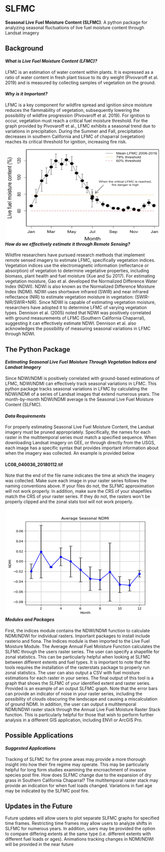 # SLFMC
**Seasonal Live Fuel Moisture Content (SLFMC)**: A python package for analyzing seasonal fluctuations of live fuel moisture content through Landsat imagery

## **Background**

#### *What is Live Fuel Moisture Content (LFMC)?*
  LFMC is an estimation of water content within plants. It is expressed as a ratio of water content in fresh plant tissue to its dry weight (Pivovaroff et al. 2019) and is measured by collecting samples of vegetation on the ground. 

#### *Why is it Important?*
  LFMC is a key component for wildfire spread and ignition since moisture reduces the flammability of vegetation, subsequently lowering the possibility of wildfire progression (Pivovaroff et al. 2019). For ignition to occur, vegetation must reach a critical fuel moisture threshold. For the graph provided by Pivovaroff et al., LFMC exhibits a seasonal trend due to variations in precipitation. During the Summer and Fall, precipitation decreases in southern California and LFMC of chaparral (vegetation) reaches its critical threshold for ignition, increasing fire risk. 


<img src="https://github.com/amcfaddenGIS/SLFMC/blob/main/LFM.jpg" width = "500" height = "300" align = "right" alt="Seasonal Live Fuel Moisture (Pivovaroff et al. 2019)" title="Seasonal Live Fuel Moisture (Pivovaroff et al. 2019)">

#### *How do we effectively estimate it through Remote Sensing?*
Wildfire researchers have pursued research methods that implement remote sensed imagery to estimate LFMC, specifically vegetation indices. Vegetation indices use the electromagnetic information (reflectance or absorption) of vegetation to determine vegetative properties, including biomass, plant health and fuel moisture (Xue and Su 2017). For estimating vegetation moisture, Gao et al. developed the Normalized Difference Water Index (NDWI). NDWI is also known as the Normalized Difference Moisture Index (NDMI). NDWI uses shortwave infrared (SWIR) and near infrared reflectance (NIR) to estimate vegetation moisture in vegetation: (SWIR-NIR/SWIR+NIR). Since NDWI is capable of estimating vegetation moisture, researchers have adopted it to determine LFMC of varying vegetation types.  Dennison et al. (2005) noted that NDWI was positively correlated with ground measurements of LFMC (Southern California Chaparral), suggesting it can effectively estimate NDWI. Dennison et al. also acknowledges the possibility of measuring seasonal variations in LFMC through NDWI. 


## **The Python Package**
#### *Estimating Seasonal Live Fuel Moisture Through Vegetation Indices and Landsat Imagery*
Since NDWI/NDMI is positively correlated with ground-based estimations of LFMC, NDWI/NDMI can effectively track seasonal variations in LFMC. This python package tracks seasonal variations in LFMC by calculating the NDWI/NDMI of a series of Landsat images that extend numerous years. The month-by-month NDWI/NDMI average  is the Seasonal Live Fuel Moisture Content (SLFMC). 

#### *Data Requirements*
For properly estimating Seasonal Live Fuel Moisture Content, the Landsat imagery must be pruned appropriately. Specifically, the names for each raster in the multitemporal series must match a specified sequence. When downloading Landsat imagery on GEE, or through directly from the USGS, each image has a specific syntax that provides important information about when the imagery was collected. An example is provided below

#### **LC08_040036_20180112.tif**

Note that the end of the file name indicates the time at which the imagery was collected. Make sure each image in your raster series follows the naming conventions above. If your files do not, the SLFMC approximation will not work properly. In addition, make sure the CRS of your shapefiles match the CRS of your raster series. If they do not, the rasters won't be properly clipped and the zonal stats tool will not work properly. 

<img src="https://github.com/amcfaddenGIS/SLFMC/blob/main/NDMI.png" width = "500" height = "350" align = "right" title="Seasonal Live Fuel Moisture (Pivovaroff et al. 2019)">

#### *Modules and Packages*
First, the indices module contains the NDWI/NDMI function to calculate NDMI/NDWI for individual rasters. Important packages to install include rasterio and fiona. The Indices module is then imported to the Live Fuel Moisture Module. The Average Annual Fuel Moisture Function calculates the SLFMC through the users raster series. The user can specify a shapefile for zonal statistics. This can be particularly helpful when looking at SLFMC between different extents and fuel types. It is important to note that the tools requires the installation of the rasterstats package to properly run zonal statistics. The user can also output a CSV with fuel moisture estimations for each raster in your series. The final output of this tool is a graph that shows the SLFMC of your identified extent and raster series. Provided is an example of an output SLFMC graph. Note that the error bars can provide an indicator of noise in your raster series, including the possibility of clouds obscuring the landscape and causing a miscalculation of ground NDMI. In addition, the user can output a multitemporal NDMI/NDWI raster stack through the Annual Live Fuel Moisture Raster Stack function. This is particularly helpful for those that wish to perform further analysis in a different GIS application, including ENVI or ArcGIS Pro.


## **Possible Applications**
#### *Suggested Applications*

Tracking of SLFMC for fire prone areas may provide a more thorough insight into how their fire regime may operate. This may be particularly helpful for long form studies examining the encroachment of invasive species post fire. How does SLFMC change due to the expansion of dry grass in Southern California Chaparral? The  multitemporal raster stack may provide an indication for when fuel loads changed. Variations in fuel age may be indicated by the SLFMC post fire.

## **Updates in the Future**

Future updates will allow users to plot separate SLFMC graphs for specified time frames. Restricting time frames may allow users to analyze shifts in SLFMC for numerous years. In addition, users may be provided the option to compare differing extents at the same type (i.e. different extents with different fuel loads or ages). Animations tracking changes in NDMI/NDWI will be provided in the near future











